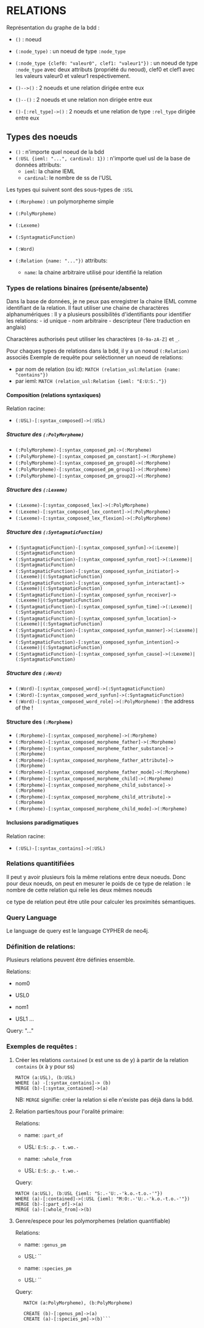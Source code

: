 # RELATIONS

Représentation du graphe de la bdd :
 - `()` : noeud
 - `(:node_type)` : un noeud de type `:node_type`
 - `(:node_type {clef0: "valeur0", clef1: "valeur1"})` : un noeud de type `:node_type` avec deux attributs (propriété du neoud), clef0 et clef1 avec les valeurs valeur0 et valeur1 respéctivement.

 - `()-->()` : 2 noeuds et une relation dirigée entre eux
 - `()--()` : 2 noeuds et une relation non dirigée entre eux
 - `()-[:rel_type]->()` : 2 noeuds et une relation de type `:rel_type` dirigée entre eux



## Types des noeuds


 - `()` : n'importe quel noeud de la bdd
 - `(:USL {ieml: "...", cardinal: 1})` : n'importe quel usl de la base de données
    attributs:
     - `ieml`: la chaine IEML
     - `cardinal`: le nombre de ss de l'USL
     
Les types qui suivent sont des sous-types de `:USL` 
 - `(:Morpheme)` : un polymorpheme simple
 - `(:PolyMorpheme)`
 - `(:Lexeme)`
 - `(:SyntagmaticFunction)`
 - `(:Word)`

- `(:Relation {name: "..."})` 
    attributs:
     - `name`: la chaine arbitraire utilisé pour identifié la relation


### Types de relations binaires (présente/absente)


Dans la base de données, je ne peux pas enregistrer la chaine IEML comme identifiant de la relation.
Il faut utiliser une chaine de charactères alphanumériques : 
Il y a plusieurs possibilités d'identifiants pour identifier les relations:
    - id unique
    - nom arbitraire 
    - descripteur (1ère traduction en anglais)

Charactères authorisés peut utiliser les charactères `[0-9a-zA-Z]` et `_`.

Pour chaques types de relations dans la bdd, il y a un noeud `(:Relation)` associés
Exemple de requête pour seléctionner un noeud de relations:
 - par nom de relation (ou id): `MATCH (relation_usl:Relation {name: "contains"})`
 - par ieml: `MATCH (relation_usl:Relation {ieml: "E:U:S:."})`



#### Composition (relations syntaxiques)
Relation racine:

- `(:USL)-[:syntax_composed]->(:USL)`

##### Structure des `(:PolyMorpheme)`
- `(:PolyMorpheme)-[:syntax_composed_pm]->(:Morpheme)`
- `(:PolyMorpheme)-[:syntax_composed_pm_constant]->(:Morpheme)`
- `(:PolyMorpheme)-[:syntax_composed_pm_group0]->(:Morpheme)`
- `(:PolyMorpheme)-[:syntax_composed_pm_group1]->(:Morpheme)`
- `(:PolyMorpheme)-[:syntax_composed_pm_group2]->(:Morpheme)`

##### Structure des `(:Lexeme)`
- `(:Lexeme)-[:syntax_composed_lex]->(:PolyMorpheme)`
- `(:Lexeme)-[:syntax_composed_lex_content]->(:PolyMorpheme)`
- `(:Lexeme)-[:syntax_composed_lex_flexion]->(:PolyMorpheme)`

##### Structure des `(:SyntagmaticFunction)`
- `(:SyntagmaticFunction)-[:syntax_composed_synfun]->(:Lexeme)|(:SyntagmaticFunction)`
- `(:SyntagmaticFunction)-[:syntax_composed_synfun_root]->(:Lexeme)|(:SyntagmaticFunction)`
- `(:SyntagmaticFunction)-[:syntax_composed_synfun_initiator]->(:Lexeme)|(:SyntagmaticFunction)`
- `(:SyntagmaticFunction)-[:syntax_composed_synfun_interactant]->(:Lexeme)|(:SyntagmaticFunction)`
- `(:SyntagmaticFunction)-[:syntax_composed_synfun_receiver]->(:Lexeme)|(:SyntagmaticFunction)`
- `(:SyntagmaticFunction)-[:syntax_composed_synfun_time]->(:Lexeme)|(:SyntagmaticFunction)`
- `(:SyntagmaticFunction)-[:syntax_composed_synfun_location]->(:Lexeme)|(:SyntagmaticFunction)`
- `(:SyntagmaticFunction)-[:syntax_composed_synfun_manner]->(:Lexeme)|(:SyntagmaticFunction)`
- `(:SyntagmaticFunction)-[:syntax_composed_synfun_intention]->(:Lexeme)|(:SyntagmaticFunction)`
- `(:SyntagmaticFunction)-[:syntax_composed_synfun_cause]->(:Lexeme)|(:SyntagmaticFunction)`

##### Structure des `(:Word)`
- `(:Word)-[:syntax_composed_word]->(:SyntagmaticFunction)`
- `(:Word)-[:syntax_composed_word_synfun]->(:SyntagmaticFunction)`
- `(:Word)-[:syntax_composed_word_role]->(:PolyMorpheme)` : the address of the !

#### Structure des `(:Morpheme)`

- `(:Morpheme)-[:syntax_composed_morpheme]->(:Morpheme)`
- `(:Morpheme)-[:syntax_composed_morpheme_father]->(:Morpheme)`
- `(:Morpheme)-[:syntax_composed_morpheme_father_substance]->(:Morpheme)`
- `(:Morpheme)-[:syntax_composed_morpheme_father_attribute]->(:Morpheme)`
- `(:Morpheme)-[:syntax_composed_morpheme_father_mode]->(:Morpheme)`
- `(:Morpheme)-[:syntax_composed_morpheme_child]->(:Morpheme)`
- `(:Morpheme)-[:syntax_composed_morpheme_child_substance]->(:Morpheme)`
- `(:Morpheme)-[:syntax_composed_morpheme_child_attribute]->(:Morpheme)`
- `(:Morpheme)-[:syntax_composed_morpheme_child_mode]->(:Morpheme)`


#### Inclusions paradigmatiques

Relation racine:

 - `(:USL)-[:syntax_contains]->(:USL)`
 
 



### Relations quantitifiées
Il peut y avoir plusieurs fois la même relations entre deux noeuds.
Donc pour deux noeuds, on peut en mesurer le poids de ce type de relation : le nombre de cette relation qui relie les deux mêmes noeuds

ce type de relation peut être utile pour calculer les proximités sémantiques.


### Query Language

Le language de query est le language CYPHER de neo4j.


### Définition de relations:
Plusieurs relations peuvent être définies ensemble.

 Relations:
  - nom0
  - USL0
  
  - nom1
  - USL1 
  ...
  
  Query: "..." 



### Exemples de requêtes :

 1) Créer les relations `contained` (x est une ss de y) à partir de la relation `contains` (x à y pour ss)
 
    ```
    MATCH (a:USL), (b:USL)
    WHERE (a) -[:syntax_contains]-> (b)
    MERGE (b)-[:syntax_contained]->(a)  
      ```

    NB: `MERGE` signifie: créer la relation si elle n'existe pas déjà dans la bdd.
 2) Relation parties/tous pour l'oralité primaire:
    
    Relations:
     - name: `:part_of`
     - USL: `E:S:.p.- t.wo.-`
     
     - name: `:whole_from`
     - USL: `E:S:.p.- t.wo.-`
     
    Query:
    ```
    MATCH (a:USL), (b:USL {ieml: "S:.-'U:.-'k.o.-t.o.-'"})
    WHERE (a)-[:contained]->(:USL {ieml: "M:O:.-'U:.-'k.o.-t.o.-'"})
    MERGE (b)-[:part_of]->(a)
    MERGE (a)-[:whole_from]->(b)
    ```
 3) Genre/espece pour les polymorphemes (relation quantifiable)
 
    Relations:
     - name: `:genus_pm`
     - USL: ``
     
     - name: `:species_pm`
     - USL: ``
     
     Query:
     ```
        MATCH (a:PolyMorpheme), (b:PolyMorpheme)
        
        CREATE (b)-[:genus_pm]->(a)
        CREATE (a)-[:species_pm]->(b)```
